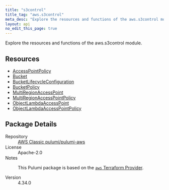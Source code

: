 ```yaml
---
title: "s3control"
title_tag: "aws.s3control"
meta_desc: "Explore the resources and functions of the aws.s3control module."
layout: api
no_edit_this_page: true
---
```


<!-- WARNING: this file was generated by Pulumi Docs Generator. -->
<!-- Do not edit by hand unless you're certain you know what you are doing! -->

Explore the resources and functions of the aws.s3control module.

<h2 id="resources">Resources</h2>
<ul class="api">
    <li><a href="accesspointpolicy/" title="AccessPointPolicy"><span class="api-symbol api-symbol--resource"></span>AccessPointPolicy</a></li>
    <li><a href="bucket/" title="Bucket"><span class="api-symbol api-symbol--resource"></span>Bucket</a></li>
    <li><a href="bucketlifecycleconfiguration/" title="BucketLifecycleConfiguration"><span class="api-symbol api-symbol--resource"></span>BucketLifecycleConfiguration</a></li>
    <li><a href="bucketpolicy/" title="BucketPolicy"><span class="api-symbol api-symbol--resource"></span>BucketPolicy</a></li>
    <li><a href="multiregionaccesspoint/" title="MultiRegionAccessPoint"><span class="api-symbol api-symbol--resource"></span>MultiRegionAccessPoint</a></li>
    <li><a href="multiregionaccesspointpolicy/" title="MultiRegionAccessPointPolicy"><span class="api-symbol api-symbol--resource"></span>MultiRegionAccessPointPolicy</a></li>
    <li><a href="objectlambdaaccesspoint/" title="ObjectLambdaAccessPoint"><span class="api-symbol api-symbol--resource"></span>ObjectLambdaAccessPoint</a></li>
    <li><a href="objectlambdaaccesspointpolicy/" title="ObjectLambdaAccessPointPolicy"><span class="api-symbol api-symbol--resource"></span>ObjectLambdaAccessPointPolicy</a></li>
</ul>

<h2 id="package-details">Package Details</h2>
<dl class="package-details">
	<dt>Repository</dt>
	<dd><a href="https://github.com/pulumi/pulumi-aws">AWS Classic pulumi/pulumi-aws</a></dd>
	<dt>License</dt>
	<dd>Apache-2.0</dd>
	<dt>Notes</dt>
	<dd><p>This Pulumi package is based on the <a href="https://github.com/hashicorp/terraform-provider-aws"><code>aws</code> Terraform Provider</a>.</p>
</dd>
	<dt>Version</dt>
	<dd>4.34.0</dd>
</dl>

